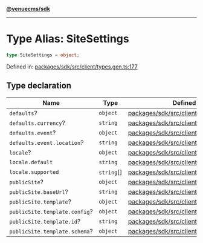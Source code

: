 [**@venuecms/sdk**](../Index.md)

***

# Type Alias: SiteSettings

```ts
type SiteSettings = object;
```

Defined in: [packages/sdk/src/client/types.gen.ts:177](https://github.com/venuecms/sdk/blob/fbf02bcc9fd4a34da75d81536c54bdc995edf6c4/packages/sdk/src/client/types.gen.ts#L177)

## Type declaration

| Name | Type | Defined in |
| ------ | ------ | ------ |
| <a id="defaults"></a> `defaults`? | `object` | [packages/sdk/src/client/types.gen.ts:182](https://github.com/venuecms/sdk/blob/fbf02bcc9fd4a34da75d81536c54bdc995edf6c4/packages/sdk/src/client/types.gen.ts#L182) |
| `defaults.currency`? | `string` | [packages/sdk/src/client/types.gen.ts:183](https://github.com/venuecms/sdk/blob/fbf02bcc9fd4a34da75d81536c54bdc995edf6c4/packages/sdk/src/client/types.gen.ts#L183) |
| `defaults.event`? | `object` | [packages/sdk/src/client/types.gen.ts:184](https://github.com/venuecms/sdk/blob/fbf02bcc9fd4a34da75d81536c54bdc995edf6c4/packages/sdk/src/client/types.gen.ts#L184) |
| `defaults.event.location`? | `string` | [packages/sdk/src/client/types.gen.ts:185](https://github.com/venuecms/sdk/blob/fbf02bcc9fd4a34da75d81536c54bdc995edf6c4/packages/sdk/src/client/types.gen.ts#L185) |
| <a id="locale"></a> `locale`? | `object` | [packages/sdk/src/client/types.gen.ts:178](https://github.com/venuecms/sdk/blob/fbf02bcc9fd4a34da75d81536c54bdc995edf6c4/packages/sdk/src/client/types.gen.ts#L178) |
| `locale.default` | `string` | [packages/sdk/src/client/types.gen.ts:179](https://github.com/venuecms/sdk/blob/fbf02bcc9fd4a34da75d81536c54bdc995edf6c4/packages/sdk/src/client/types.gen.ts#L179) |
| `locale.supported` | `string`[] | [packages/sdk/src/client/types.gen.ts:180](https://github.com/venuecms/sdk/blob/fbf02bcc9fd4a34da75d81536c54bdc995edf6c4/packages/sdk/src/client/types.gen.ts#L180) |
| <a id="publicsite"></a> `publicSite`? | `object` | [packages/sdk/src/client/types.gen.ts:188](https://github.com/venuecms/sdk/blob/fbf02bcc9fd4a34da75d81536c54bdc995edf6c4/packages/sdk/src/client/types.gen.ts#L188) |
| `publicSite.baseUrl`? | `string` | [packages/sdk/src/client/types.gen.ts:189](https://github.com/venuecms/sdk/blob/fbf02bcc9fd4a34da75d81536c54bdc995edf6c4/packages/sdk/src/client/types.gen.ts#L189) |
| `publicSite.template`? | `object` | [packages/sdk/src/client/types.gen.ts:190](https://github.com/venuecms/sdk/blob/fbf02bcc9fd4a34da75d81536c54bdc995edf6c4/packages/sdk/src/client/types.gen.ts#L190) |
| `publicSite.template.config`? | `object` | [packages/sdk/src/client/types.gen.ts:192](https://github.com/venuecms/sdk/blob/fbf02bcc9fd4a34da75d81536c54bdc995edf6c4/packages/sdk/src/client/types.gen.ts#L192) |
| `publicSite.template.id`? | `string` | [packages/sdk/src/client/types.gen.ts:191](https://github.com/venuecms/sdk/blob/fbf02bcc9fd4a34da75d81536c54bdc995edf6c4/packages/sdk/src/client/types.gen.ts#L191) |
| `publicSite.template.schema`? | `object` | [packages/sdk/src/client/types.gen.ts:195](https://github.com/venuecms/sdk/blob/fbf02bcc9fd4a34da75d81536c54bdc995edf6c4/packages/sdk/src/client/types.gen.ts#L195) |
